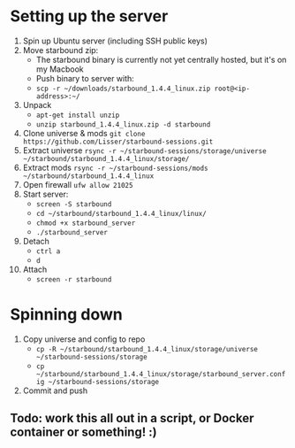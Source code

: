 # Setting up the server
1. Spin up Ubuntu server (including SSH public keys)
2. Move starbound zip:
    * The starbound binary is currently not yet centrally hosted, but it's on my Macbook
    * Push binary to server with:
    * `scp -r ~/downloads/starbound_1.4.4_linux.zip root@<ip-address>:~/`
3. Unpack
    * `apt-get install unzip`
    * `unzip starbound_1.4.4_linux.zip -d starbound`
4. Clone universe & mods `git clone https://github.com/Lisser/starbound-sessions.git`
5. Extract universe `rsync -r ~/starbound-sessions/storage/universe ~/starbound/starbound_1.4.4_linux/storage/`
6. Extract mods `rsync -r ~/starbound-sessions/mods ~/starbound/starbound_1.4.4_linux`
7. Open firewall `ufw allow 21025`
8. Start server:
    * `screen -S starbound`
    * `cd ~/starbound/starbound_1.4.4_linux/linux/`
    * `chmod +x starbound_server`
    * `./starbound_server`
9. Detach
    * `ctrl a`
    * `d`
10. Attach
    * `screen -r starbound`

# Spinning down 
1. Copy universe and config to repo
    * `cp -R ~/starbound/starbound_1.4.4_linux/storage/universe ~/starbound-sessions/storage`
    * `cp ~/starbound/starbound_1.4.4_linux/storage/starbound_server.config ~/starbound-sessions/storage`
2. Commit and push


## Todo: work this all out in a script, or Docker container or something! :)
